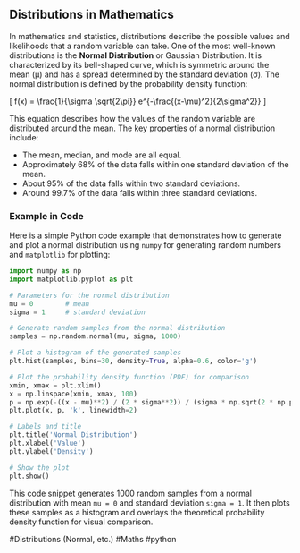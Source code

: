 ## Distributions in Mathematics

In mathematics and statistics, distributions describe the possible values and likelihoods that a random variable can take. One of the most well-known distributions is the **Normal Distribution** or Gaussian Distribution. It is characterized by its bell-shaped curve, which is symmetric around the mean (μ) and has a spread determined by the standard deviation (σ). The normal distribution is defined by the probability density function:

\[ f(x) = \frac{1}{\sigma \sqrt{2\pi}} e^{-\frac{(x-\mu)^2}{2\sigma^2}} \]

This equation describes how the values of the random variable are distributed around the mean. The key properties of a normal distribution include:
- The mean, median, and mode are all equal.
- Approximately 68% of the data falls within one standard deviation of the mean.
- About 95% of the data falls within two standard deviations.
- Around 99.7% of the data falls within three standard deviations.

### Example in Code

Here is a simple Python code example that demonstrates how to generate and plot a normal distribution using `numpy` for generating random numbers and `matplotlib` for plotting:

```python
import numpy as np
import matplotlib.pyplot as plt

# Parameters for the normal distribution
mu = 0        # mean
sigma = 1     # standard deviation

# Generate random samples from the normal distribution
samples = np.random.normal(mu, sigma, 1000)

# Plot a histogram of the generated samples
plt.hist(samples, bins=30, density=True, alpha=0.6, color='g')

# Plot the probability density function (PDF) for comparison
xmin, xmax = plt.xlim()
x = np.linspace(xmin, xmax, 100)
p = np.exp(-((x - mu)**2) / (2 * sigma**2)) / (sigma * np.sqrt(2 * np.pi))
plt.plot(x, p, 'k', linewidth=2)

# Labels and title
plt.title('Normal Distribution')
plt.xlabel('Value')
plt.ylabel('Density')

# Show the plot
plt.show()
```

This code snippet generates 1000 random samples from a normal distribution with mean `mu = 0` and standard deviation `sigma = 1`. It then plots these samples as a histogram and overlays the theoretical probability density function for visual comparison.

#Distributions (Normal, etc.) #Maths #python